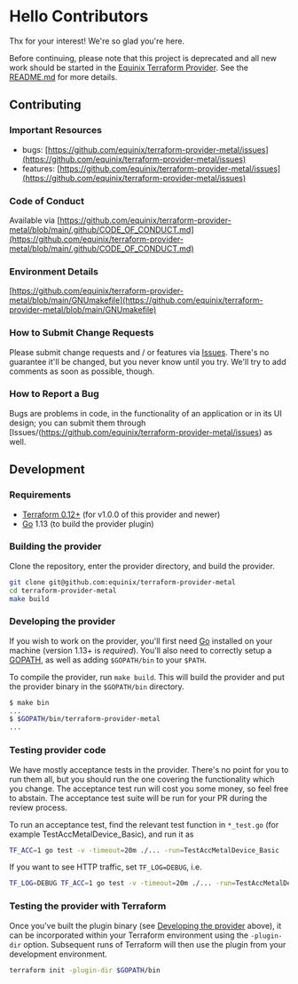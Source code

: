 # Hello Contributors

Thx for your interest! We're so glad you're here.

Before continuing, please note that this project is deprecated and all new work should be started in the [Equinix Terraform Provider](https://github.com/equinix/terraform-provider-equinix). See the [README.md](README.md) for more details.

## Contributing
### Important Resources

- bugs: [https://github.com/equinix/terraform-provider-metal/issues](https://github.com/equinix/terraform-provider-metal/issues)
- features: [https://github.com/equinix/terraform-provider-metal/issues](https://github.com/equinix/terraform-provider-metal/issues)

### Code of Conduct

Available via [https://github.com/equinix/terraform-provider-metal/blob/main/.github/CODE_OF_CONDUCT.md](https://github.com/equinix/terraform-provider-metal/blob/main/.github/CODE_OF_CONDUCT.md)

### Environment Details

[https://github.com/equinix/terraform-provider-metal/blob/main/GNUmakefile](https://github.com/equinix/terraform-provider-metal/blob/main/GNUmakefile)

### How to Submit Change Requests

Please submit change requests and / or features via [Issues](https://github.com/equinix/terraform-provider-metal/issues). There's no guarantee it'll be changed, but you never know until you try. We'll try to add comments as soon as possible, though.

### How to Report a Bug

Bugs are problems in code, in the functionality of an application or in its UI design; you can submit them through [Issues/(https://github.com/equinix/terraform-provider-metal/issues) as well.

## Development
### Requirements

- [Terraform 0.12+](https://www.terraform.io/downloads.html) (for v1.0.0 of this provider and newer)
- [Go](https://golang.org/doc/install) 1.13 (to build the provider plugin)

### Building the provider

Clone the repository, enter the provider directory, and build the provider.

```sh
git clone git@github.com:equinix/terraform-provider-metal
cd terraform-provider-metal
make build
```

### Developing the provider

If you wish to work on the provider, you'll first need [Go](http://www.golang.org) installed on your machine (version 1.13+ is *required*). You'll also need to correctly setup a [GOPATH](http://golang.org/doc/code.html#GOPATH), as well as adding `$GOPATH/bin` to your `$PATH`.

To compile the provider, run `make build`. This will build the provider and put the provider binary in the `$GOPATH/bin` directory.

```sh
$ make bin
...
$ $GOPATH/bin/terraform-provider-metal
...
```

### Testing provider code

We have mostly acceptance tests in the provider. There's no point for you to run them all, but you should run the one covering the functionality which you change. The acceptance test run will cost you some money, so feel free to abstain. The acceptance test suite will be run for your PR during the review process.

To run an acceptance test, find the relevant test function in `*_test.go` (for example TestAccMetalDevice_Basic), and run it as

```sh
TF_ACC=1 go test -v -timeout=20m ./... -run=TestAccMetalDevice_Basic
```

If you want to see HTTP traffic, set `TF_LOG=DEBUG`, i.e.

```sh
TF_LOG=DEBUG TF_ACC=1 go test -v -timeout=20m ./... -run=TestAccMetalDevice_Basic
```

### Testing the provider with Terraform

Once you've built the plugin binary (see [Developing the provider](#developing-the-provider) above), it can be incorporated within your Terraform environment using the `-plugin-dir` option. Subsequent runs of Terraform will then use the plugin from your development environment.

```sh
terraform init -plugin-dir $GOPATH/bin
```
